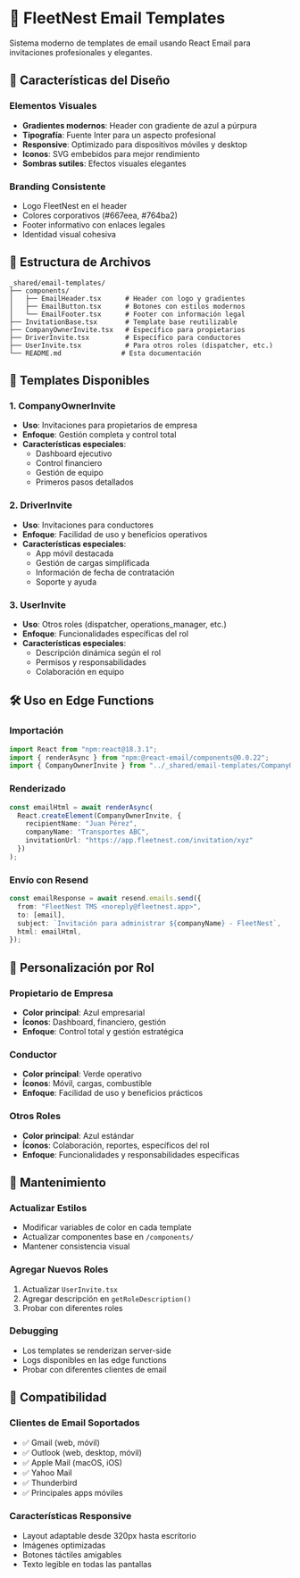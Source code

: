 # 📧 FleetNest Email Templates

Sistema moderno de templates de email usando React Email para invitaciones profesionales y elegantes.

## 🎨 Características del Diseño

### Elementos Visuales
- **Gradientes modernos**: Header con gradiente de azul a púrpura
- **Tipografía**: Fuente Inter para un aspecto profesional
- **Responsive**: Optimizado para dispositivos móviles y desktop
- **Iconos**: SVG embebidos para mejor rendimiento
- **Sombras sutiles**: Efectos visuales elegantes

### Branding Consistente
- Logo FleetNest en el header
- Colores corporativos (#667eea, #764ba2)
- Footer informativo con enlaces legales
- Identidad visual cohesiva

## 📁 Estructura de Archivos

```
_shared/email-templates/
├── components/
│   ├── EmailHeader.tsx      # Header con logo y gradientes
│   ├── EmailButton.tsx      # Botones con estilos modernos
│   └── EmailFooter.tsx      # Footer con información legal
├── InvitationBase.tsx       # Template base reutilizable
├── CompanyOwnerInvite.tsx   # Específico para propietarios
├── DriverInvite.tsx         # Específico para conductores
├── UserInvite.tsx           # Para otros roles (dispatcher, etc.)
└── README.md               # Esta documentación
```

## 🚀 Templates Disponibles

### 1. **CompanyOwnerInvite**
- **Uso**: Invitaciones para propietarios de empresa
- **Enfoque**: Gestión completa y control total
- **Características especiales**:
  - Dashboard ejecutivo
  - Control financiero
  - Gestión de equipo
  - Primeros pasos detallados

### 2. **DriverInvite**
- **Uso**: Invitaciones para conductores
- **Enfoque**: Facilidad de uso y beneficios operativos
- **Características especiales**:
  - App móvil destacada
  - Gestión de cargas simplificada
  - Información de fecha de contratación
  - Soporte y ayuda

### 3. **UserInvite**
- **Uso**: Otros roles (dispatcher, operations_manager, etc.)
- **Enfoque**: Funcionalidades específicas del rol
- **Características especiales**:
  - Descripción dinámica según el rol
  - Permisos y responsabilidades
  - Colaboración en equipo

## 🛠️ Uso en Edge Functions

### Importación
```typescript
import React from "npm:react@18.3.1";
import { renderAsync } from "npm:@react-email/components@0.0.22";
import { CompanyOwnerInvite } from "../_shared/email-templates/CompanyOwnerInvite.tsx";
```

### Renderizado
```typescript
const emailHtml = await renderAsync(
  React.createElement(CompanyOwnerInvite, {
    recipientName: "Juan Pérez",
    companyName: "Transportes ABC",
    invitationUrl: "https://app.fleetnest.com/invitation/xyz"
  })
);
```

### Envío con Resend
```typescript
const emailResponse = await resend.emails.send({
  from: "FleetNest TMS <noreply@fleetnest.app>",
  to: [email],
  subject: `Invitación para administrar ${companyName} - FleetNest`,
  html: emailHtml,
});
```

## 🎯 Personalización por Rol

### Propietario de Empresa
- **Color principal**: Azul empresarial
- **Íconos**: Dashboard, financiero, gestión
- **Enfoque**: Control total y gestión estratégica

### Conductor
- **Color principal**: Verde operativo
- **Íconos**: Móvil, cargas, combustible
- **Enfoque**: Facilidad de uso y beneficios prácticos

### Otros Roles
- **Color principal**: Azul estándar
- **Íconos**: Colaboración, reportes, específicos del rol
- **Enfoque**: Funcionalidades y responsabilidades específicas

## 🔧 Mantenimiento

### Actualizar Estilos
- Modificar variables de color en cada template
- Actualizar componentes base en `/components/`
- Mantener consistencia visual

### Agregar Nuevos Roles
1. Actualizar `UserInvite.tsx`
2. Agregar descripción en `getRoleDescription()`
3. Probar con diferentes roles

### Debugging
- Los templates se renderizan server-side
- Logs disponibles en las edge functions
- Probar con diferentes clientes de email

## 📱 Compatibilidad

### Clientes de Email Soportados
- ✅ Gmail (web, móvil)
- ✅ Outlook (web, desktop, móvil)
- ✅ Apple Mail (macOS, iOS)
- ✅ Yahoo Mail
- ✅ Thunderbird
- ✅ Principales apps móviles

### Características Responsive
- Layout adaptable desde 320px hasta escritorio
- Imágenes optimizadas
- Botones táctiles amigables
- Texto legible en todas las pantallas